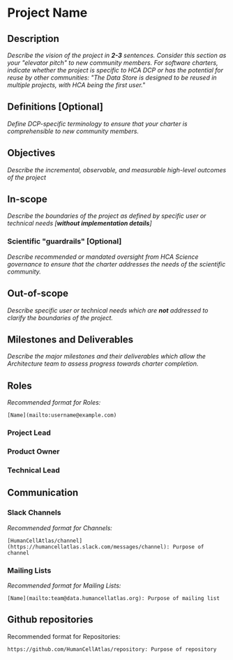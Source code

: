 
# Project Name

## Description

_Describe the vision of the project in **2-3** sentences. Consider this section as your "elevator pitch" to new community members. For software charters, indicate whether the project is specific to HCA DCP or has the potential for reuse by other communities: "The Data Store is designed to be reused in multiple projects, with HCA being the first user."_


## Definitions [Optional]

_Define DCP-specific terminology to ensure that your charter is comprehensible to new community members._

## Objectives

_Describe the incremental, observable, and measurable high-level outcomes of the project_

## In-scope

_Describe the boundaries of the project as defined by specific user or technical needs [**without implementation details**]_

### Scientific "guardrails" [Optional]

_Describe recommended or mandated oversight from HCA Science governance to ensure that the charter addresses the needs of the scientific community._

## Out-of-scope

_Describe specific user or technical needs which are **not** addressed to clarify the boundaries of the project._

## Milestones and Deliverables

_Describe the major milestones and their deliverables which allow the Architecture team to assess progress towards charter completion._

## Roles

_Recommended format for Roles:_

`[Name](mailto:username@example.com)`

### Project Lead

### Product Owner

### Technical Lead

## Communication

### Slack Channels

_Recommended format for Channels:_

`[HumanCellAtlas/channel](https://humancellatlas.slack.com/messages/channel): Purpose of channel`

### Mailing Lists

_Recommended format for Mailing Lists:_

`[Name](mailto:team@data.humancellatlas.org): Purpose of mailing list`

## Github repositories

Recommended format for Repositories:

`https://github.com/HumanCellAtlas/repository: Purpose of repository`